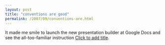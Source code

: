 ```yaml
---
layout: post
title: "conventions are good"
permalink: /2007/09/conventions-are.html
---
```


<p>It made me smile to launch the new presentation builder at Google Docs and see the all-too-familiar instruction <a href="http://www.clicktoaddtitle.com" title="God, I miss Leslie">Click to add title</a>.</p>



